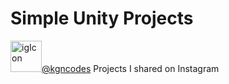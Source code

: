 # Simple Unity Projects
<img src="https://upload.wikimedia.org/wikipedia/commons/a/a5/Instagram_icon.png" alt="igIcon" height="50px"><a href="https://www.instagram.com/kgncodes/">@kgncodes</a>
Projects I shared on Instagram
